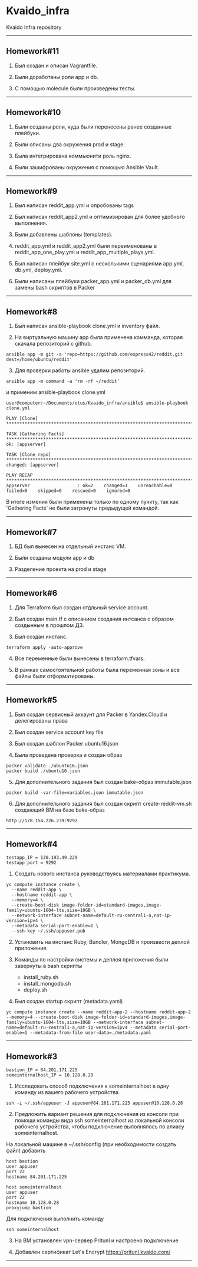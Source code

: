 # Kvaido_infra
Kvaido Infra repository

-------------------------
## Homework#11

1. Был создан и описан Vagrantfile.

2. Были доработаны роли app и db.

3. С помощью molecule были произведены тесты.

-------------------------
## Homework#10

1. Были созданы роли, куда были перенесены ранее созданные плейбуки.

2. Были описаны два окружения prod и stage.

3. Была интегрирована коммьюнити роль nginx.

4. Были зашифрованы окружения с помощью Ansible Vault.


-------------------------
## Homework#9

1. Был написан reddit_app.yml и опробованы tags

2. Был написан reddit_app2.yml и оптимизирован для более удобного выполнения.

3. Были добавлены шаблоны (templates).

4. reddit_app.yml и reddit_app2.yml были переименованы в reddit_app_one_play.yml и reddit_app_multiple_plays.yml.

5. Был написан плейбук site.yml с несколькими сценариями app.yml, db.yml, deploy.yml.

6. Были написаны плейбуки packer_app.yml и packer_db.yml для замены bash скриптов в Packer


-------------------------
## Homework#8

1. Был написан ansible-playbook clone.yml и inventory файл.

2. На виртуальную машину app была применена комманда, которая скачала репозиторий с github.
```
ansible app -m git -a 'repo=https://github.com/express42/reddit.git dest=/home/ubuntu/reddit'
```

3. Для проверки работы ansible удалим репозиторий.
```
ansible app -m command -a 'rm -rf ~/reddit'
```

и применим ansible-playbook clone.yml
```
user@computer:~/Documents/otus/Kvaido_infra/ansible$ ansible-playbook clone.yml

PLAY [Clone] **********************************************************************************************************

TASK [Gathering Facts] ************************************************************************************************
ok: [appserver]

TASK [Clone repo] *****************************************************************************************************
changed: [appserver]

PLAY RECAP ************************************************************************************************************
appserver                  : ok=2    changed=1    unreachable=0    failed=0    skipped=0    rescued=0    ignored=0
```
В итоге измения были применены только по одному пункту, так как 'Gathering Facts' не были затронуты предыдущей командой.


-------------------------
## Homework#7

1. БД был вынесен на отдельный инстанс VM.

2. Были созданы модули app и db

3. Разделение проекта на prod и stage


-------------------------
## Homework#6

1. Для Terraform был создан отдльный service account.

2. Был создан main.tf с описанием создания интсанса с образом создынным в прошлом ДЗ.

3. Был создан инстанс.
```
terraform apply -auto-approve
```

4. Все переменные были вынесены в terraform.tfvars.

5. В рамках самостоятельной работы была переменная зоны и все файлы были отформатированы.

-------------------------
## Homework#5
1. Был создан сервисный аккаунт для Packer в Yandex.Cloud и делегированы права

2. Был создан service account key file

3. Был создан шаблон Packer ubuntu16.json

4. Была проведена проверка и создан образ
```
packer validate ./ubuntu16.json
packer build ./ubuntu16.json
```

5. Для дополнительного задания был создан bake-образ immutable.json
```
packer build -var-file=variables.json immutable.json
```

6. Для дополнительного задания был создан скрипт create-reddit-vm.sh создающий ВМ на базе bake-образ
```
http://178.154.226.239:9292
```

-------------------------
## Homework#4
```
testapp_IP = 130.193.49.229
testapp_port = 9292
```

1. Создать нового инстанса руководствуясь материалами практикума.

```
yc compute instance create \
  --name reddit-app \
  --hostname reddit-app \
  --memory=4 \
  --create-boot-disk image-folder-id=standard-images,image-family=ubuntu-1604-lts,size=10GB \
  --network-interface subnet-name=default-ru-central1-a,nat-ip-version=ipv4 \
  --metadata serial-port-enable=1 \
  --ssh-key ~/.ssh/appuser.pub
 ```

2. Установить на инстанс Ruby, Bundler, MongoDB и произвести деплой приложения.

3. Команды по настройки системы и деплоя приложения были завернуты в bash скрипты
   - install_ruby.sh
   - install_mongodb.sh
   - deploy.sh

4. Был создан startup скрипт (metadata.yaml)

```
yc compute instance create --name reddit-app-2 --hostname reddit-app-2 --memory=4 --create-boot-disk image-folder-id=standard-images,image-family=ubuntu-1604-lts,size=10GB --network-interface subnet-name=default-ru-central1-a,nat-ip-version=ipv4 --metadata serial-port-enable=1 --metadata-from-file user-data=./metadata.yaml
```

-------------------------
## Homework#3
```
bastion_IP = 84.201.171.225
someinternalhost_IP = 10.128.0.28
```
1. Исследовать способ подключения к someinternalhost в одну
команду из вашего рабочего устройства

```
ssh -i ~/.ssh/appuser -J appuser@84.201.171.225 appuser@10.128.0.28
```

2. Предложить вариант решения для подключения из консоли при
помощи команды вида ssh someinternalhost из локальной
консоли рабочего устройства, чтобы подключение выполнялось по
алиасу someinternalhost.

На локальной машине в ~/.ssh/config (при необходимости создать файл) добавить

```
host bastion
user appuser
port 22
hostname 84.201.171.225

host someinternalhost
user appuser
port 22
hostname 10.128.0.28
proxyjump bastion
```

Для подключения выполнить команду
```
ssh someinternalhost
```

3. На ВМ установлен vpn-сервер Pritunl и настроено  подключение

4. Добавлен сертификат Let's Encrypt
https://pritunl.kvaido.com/

-------------------------
